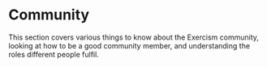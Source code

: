 # Community

This section covers various things to know about the Exercism community, looking at how to be a good community member, and understanding the roles different people fulfil.
